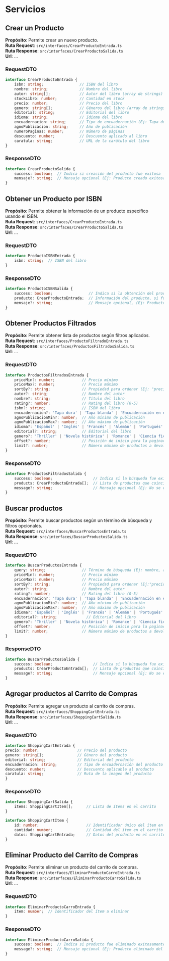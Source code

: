 # Servicios

## Crear un Producto

__Propósito__: Permite crear un nuevo producto.<br>
__Ruta Request__: `src/interfaces/CrearProductoEntrada.ts`<br>
__Ruta Response__: `src/interfaces/CrearProductoSalida.ts`<br>
__Url__: ...<br>

### RequestDTO
```typescript
interface CrearProductoEntrada {
    isbn: string;                // ISBN del libro
    nombre: string;              // Nombre del libro
    autor: string[];             // Autor del libro (array de strings)
    stockLibro: number;          // Cantidad en stock
    precio: number;              // Precio del libro
    genero: string[];            // Géneros del libro (array de strings)
    editorial: string;           // Editorial del libro
    idioma: string;              // Idioma del libro
    encuadernacion: string;      // Tipo de encuadernación (Ej: Tapa dura, Tapa blanda)
    agnoPublicacion: string;     // Año de publicación
    numeroPaginas: number;       // Número de páginas
    descuento: number;           // Descuento aplicado al libro
    caratula: string;            // URL de la carátula del libro
}
```

### ResponseDTO
```typescript
interface CrearProductoSalida {
    success: boolean;  // Indica si creación del producto fue exitosa
    mensaje?: string;  // Mensaje opcional (Ej: Producto creado exitosamente)
}
```



## Obtener un Producto por ISBN

__Propósito__: Permite obtener la información de un producto específico usando el ISBN.<br>
__Ruta Request__: `src/interfaces/CrearProductoEntrada.ts`<br>
__Ruta Response__: `src/interfaces/CrearProductoSalida.ts`<br>
__Url__: ...<br>

### RequestDTO
```typescript
interface ProductoISBNEntrada {
    isbn: string;  // ISBN del libro
}
```

### ResponseDTO
```typescript
interface ProductoISBNSalida {    
    success: boolean;                // Indica si la obtención del producto fue exitosa
    producto: CrearProductoEntrada;  // Información del producto, si fue encontrado
    mensaje?: string;                // Mensaje opcional, (Ej: Producto no encontrado)
}
```



## Obtener Productos Filtrados

__Propósito__: Permite obtener lista de productos según filtros aplicados.<br>
__Ruta Request__: `src/interfaces/ProductoFiltradoEntrada.ts`<br>
__Ruta Response__: `src/interfaces/ProductosFiltradosSalida.ts`<br>
__Url__: ...<br>

### RequestDTO
```typescript
interface ProductosFiltradosEntrada {
    priceMin?: number;            // Precio mínimo
    priceMax?: number;            // Precio máximo
    sortBy?: string;              // Propiedad para ordenar (Ej: "precio")
    autor?: string;               // Nombre del autor
    nombre?: string;              // Título del libro
    rating?: number;              // Rating del libro (0-5)
    isbn?: string;                // ISBN del libro
    encuadernacion?: 'Tapa dura' | 'Tapa blanda' | 'Encuadernación en espiral';  // Encuadernación
    agnoPublicacionMin?: number;  // Año mínimo de publicación
    agnoPublicacionMax?: number;  // Año máximo de publicación
    idioma?: 'Español' | 'Inglés' | 'Francés' | 'Alemán' | 'Portugués' | 'Italiano';  // Idioma
    editorial?: string;           // Editorial del libro
    genero?: 'Thriller' | 'Novela histórica' | 'Romance' | 'Ciencia ficción' | 'Distópia' | 'Aventura' | 'Fantasía' | 'Contemporáneo' | 'Terror' | 'Paranormal' | 'Poesía' | 'Juvenil' | 'Infantil' | 'Novela' | 'Clásico' | 'Autoayuda' | 'Salud y deporte' | 'Técnicos y especializados' | 'Biografías y autobiografías' | 'Cocina' | 'Viajes' | 'Arte' | 'Ciencia y matemáticas' | 'Computación' | 'Derecho y política' | 'Economía y finanzas' | 'Historia' | 'Filosofía y religión' | 'Educación';  // Género del libro
    offset?: number;              // Posición de inicio para la paginación
    limit?: number;               // Número máximo de productos a devolver
}
```

### ResponseDTO
```typescript
interface ProductosFiltradosSalida {
    success: boolean;                  // Indica si la búsqueda fue exitosa
    products: CrearProductoEntrada[];  // Lista de productos que coincidan con filtros aplicados
    message?: string;                  // Mensaje opcional (Ej: No se encontraron productos)
}
```



## Buscar productos

__Propósito__: Permite buscar productos según un término de búsqueda y filtros opcionales.<br>
__Ruta Request__: `src/interfaces/BuscarProductosEntrada.ts`<br>
__Ruta Response__: `src/interfaces/BuscarProductosSalida.ts`<br>
__Url__: ...<br>

### RequestDTO
```typescript
interface BuscarProductosEntrada {
    query: string;                // Término de búsqueda (Ej: nombre, autor o ISBN)
    priceMin?: number;            // Precio mínimo
    priceMax?: number;            // Precio máximo
    sortBy?: string;              // Propiedad para ordenar (Ej:"precio")
    autor?: string;               // Nombre del autor
    rating?: number;              // Rating del libro (0-5)
    encuadernacion?: 'Tapa dura' | 'Tapa blanda' | 'Encuadernación en espiral';  // Encuadernación
    agnoPublicacionMin?: number;  // Año mínimo de publicación
    agnoPublicacionMax?: number;  // Año máximo de publicación
    idioma?: 'Español' | 'Inglés' | 'Francés' | 'Alemán' | 'Portugués' | 'Italiano';  // Idioma
    editorial?: string;             // Editorial del libro
    genero?: 'Thriller' | 'Novela histórica' | 'Romance' | 'Ciencia ficción' | 'Distópia' | 'Aventura' | 'Fantasía' | 'Contemporáneo' | 'Terror' | 'Paranormal' | 'Poesía' | 'Juvenil' | 'Infantil' | 'Novela' | 'Clásico' | 'Autoayuda' | 'Salud y deporte' | 'Técnicos y especializados' | 'Biografías y autobiografías' | 'Cocina' | 'Viajes' | 'Arte' | 'Ciencia y matemáticas' | 'Computación' | 'Derecho y política' | 'Economía y finanzas' | 'Historia' | 'Filosofía y religión' | 'Educación';  // Género del libro
    offset?: number;              // Posición de inicio para la paginación
    limit?: number;               // Número máximo de productos a devolver
}
```

### ResponseDTO
```typescript
interface BuscarProductosSalida {
    success: boolean;                  // Indica si la búsqueda fue exitosa
    products: CrearProductoEntrada[];  // Lista de productos que coinciden con la búsqueda
    message?: string;                  // Mensaje opcional (Ej: No se encontraron productos)
}
```



## Agregar productos al Carrito de Compras

__Propósito__: Permite agregar un producto al carrito de compras.<br>
__Ruta Request__: `src/interfaces/ShoppingCartEntrada.ts`<br>
__Ruta Response__: `src/interfaces/ShoppingCartSalida.ts`<br>
__Url__: ...<br>

### RequestDTO
```typescript
interface ShoppingCartEntrada {
precio: number;                 // Precio del producto 
genero: string[];               // Género del producto
editorial: string;              // Editorial del producto 
encuadernacion: string;         // Tipo de encuadernación del producto
descuento: number;              // Descuento aplicable al producto
caratula: string;               // Ruta de la imagen del producto
}
```
### ResponseDTO
```typescript
interface ShoppingCartSalida {
    items: ShoppingCartItem[];      // Lista de ítems en el carrito
}

interface ShoppingCartItem {
    id: number;                     // Identificador único del ítem en el carrito, en este caso puede ser el número de compra
    cantidad: number;               // Cantidad del ítem en el carrito
    datos: ShoppingCartEntrada;     // Datos del producto en el carrito
}
```



## Eliminar Producto del Carrito de Compras

__Propósito__: Permite eliminar un producto del carrito de compras.<br>
__Ruta Request__: `src/interfaces/EliminarProductoCarroEntrada.ts`<br>
__Ruta Response__: `src/interfaces/EliminarProductoCarroSalida.ts`<br>
__Url__: ...<br>

### RequestDTO
```typescript
interface EliminarProductoCarroEntrada {
    item: number;  // Identificador del ítem a eliminar
}
```

### ResponseDTO
```typescript
interface EliminarProductoCarroSalida {
    success: boolean;  // Indica si producto fue eliminado exitosamente
    message?: string;  // Mensaje opcional (Ej: Producto eliminado del carrito)
}
```



